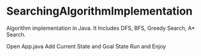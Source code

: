 # SearchingAlgorithmImplementation
Algorithm implementation in Java. It Includes DFS, BFS, Greedy Search, A* Search.

Open App.java
Add Current State and Goal State
Run and Enjoy

